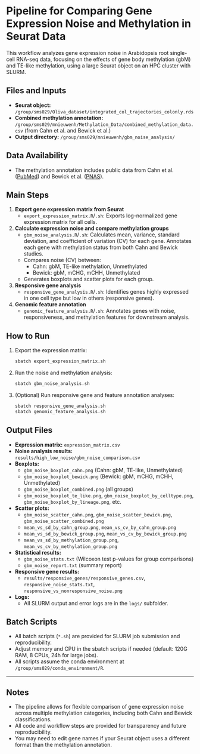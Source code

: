 # Pipeline for Comparing Gene Expression Noise and Methylation in Seurat Data

This workflow analyzes gene expression noise in Arabidopsis root single-cell RNA-seq data, focusing on the effects of gene body methylation (gbM) and TE-like methylation, using a large Seurat object on an HPC cluster with SLURM.

## Files and Inputs
- **Seurat object:** `/group/sms029/Oliva_dataset/integrated_col_trajectories_colonly.rds`
- **Combined methylation annotation:** `/group/sms029/mnieuwenh/Methylation_Data/combined_methylation_data.csv` (from Cahn et al. and Bewick et al.)
- **Output directory:** `/group/sms029/mnieuwenh/gbm_noise_analysis/`

## Data Availability
- The methylation annotation includes public data from Cahn et al. ([PubMed](https://pubmed.ncbi.nlm.nih.gov/39632087/)) and Bewick et al. ([PNAS](https://www.pnas.org/doi/10.1073/pnas.1604666113)).

## Main Steps
1. **Export gene expression matrix from Seurat**
   - `export_expression_matrix.R`/`.sh`: Exports log-normalized gene expression matrix for all cells.
2. **Calculate expression noise and compare methylation groups**
   - `gbm_noise_analysis.R`/`.sh`: Calculates mean, variance, standard deviation, and coefficient of variation (CV) for each gene. Annotates each gene with methylation status from both Cahn and Bewick studies.
   - Compares noise (CV) between:
     - Cahn: gbM, TE-like methylation, Unmethylated
     - Bewick: gbM, mCHG, mCHH, Unmethylated
   - Generates boxplots and scatter plots for each group.
3. **Responsive gene analysis**
   - `responsive_gene_analysis.R`/`.sh`: Identifies genes highly expressed in one cell type but low in others (responsive genes).
4. **Genomic feature annotation**
   - `genomic_feature_analysis.R`/`.sh`: Annotates genes with noise, responsiveness, and methylation features for downstream analysis.

## How to Run
1. Export the expression matrix:
   ```sh
   sbatch export_expression_matrix.sh
   ```
2. Run the noise and methylation analysis:
   ```sh
   sbatch gbm_noise_analysis.sh
   ```
3. (Optional) Run responsive gene and feature annotation analyses:
   ```sh
   sbatch responsive_gene_analysis.sh
   sbatch genomic_feature_analysis.sh
   ```

## Output Files
- **Expression matrix:** `expression_matrix.csv`
- **Noise analysis results:** `results/high_low_noise/gbm_noise_comparison.csv`
- **Boxplots:**
  - `gbm_noise_boxplot_cahn.png` (Cahn: gbM, TE-like, Unmethylated)
  - `gbm_noise_boxplot_bewick.png` (Bewick: gbM, mCHG, mCHH, Unmethylated)
  - `gbm_noise_boxplot_combined.png` (all groups)
  - `gbm_noise_boxplot_te_like.png`, `gbm_noise_boxplot_by_celltype.png`, `gbm_noise_boxplot_by_lineage.png`, etc.
- **Scatter plots:**
  - `gbm_noise_scatter_cahn.png`, `gbm_noise_scatter_bewick.png`, `gbm_noise_scatter_combined.png`
  - `mean_vs_sd_by_cahn_group.png`, `mean_vs_cv_by_cahn_group.png`
  - `mean_vs_sd_by_bewick_group.png`, `mean_vs_cv_by_bewick_group.png`
  - `mean_vs_sd_by_methylation_group.png`, `mean_vs_cv_by_methylation_group.png`
- **Statistical results:**
  - `gbm_noise_stats.txt` (Wilcoxon test p-values for group comparisons)
  - `gbm_noise_report.txt` (summary report)
- **Responsive gene results:**
  - `results/responsive_genes/responsive_genes.csv`, `responsive_noise_stats.txt`, `responsive_vs_nonresponsive_noise.png`
- **Logs:**
  - All SLURM output and error logs are in the `logs/` subfolder.

## Batch Scripts
- All batch scripts (`*.sh`) are provided for SLURM job submission and reproducibility.
- Adjust memory and CPU in the sbatch scripts if needed (default: 120G RAM, 8 CPUs, 24h for large jobs).
- All scripts assume the conda environment at `/group/sms029/conda_environment/R`.

---

## Notes
- The pipeline allows for flexible comparison of gene expression noise across multiple methylation categories, including both Cahn and Bewick classifications.
- All code and workflow steps are provided for transparency and future reproducibility.
- You may need to edit gene names if your Seurat object uses a different format than the methylation annotation.
